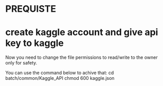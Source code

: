 # PREQUISTE
# create kaggle account and give api key to kaggle

Now you need to change the file permissions to read/write to the owner only for safety.

You can use the command below to achive that:
cd batch/common/Kaggle_API 
chmod 600 kaggle.json